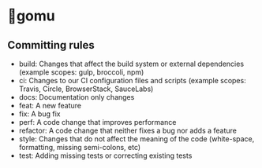 # 🍇gomu 

## Committing rules

- build: Changes that affect the build system or external dependencies (example scopes: gulp, broccoli, npm)  
- ci: Changes to our CI configuration files and scripts (example scopes: Travis, Circle, BrowserStack, SauceLabs)  
- docs: Documentation only changes  
- feat: A new feature  
- fix: A bug fix  
- perf: A code change that improves performance  
- refactor: A code change that neither fixes a bug nor adds a feature  
- style: Changes that do not affect the meaning of the code (white-space, formatting, missing semi-colons, etc)  
- test: Adding missing tests or correcting existing tests  

